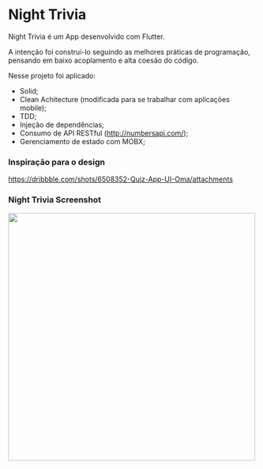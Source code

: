 # Night Trivia

Night Trivia é um App desenvolvido com Flutter.

A intenção foi construí-lo seguindo as melhores práticas de programação, pensando em baixo acoplamento e alta coesão do código.

Nesse projeto foi aplicado:

* Solid;
* Clean Achitecture (modificada para se trabalhar com aplicações mobile);
* TDD;
* Injeção de dependências;
* Consumo de API RESTful (http://numbersapi.com/);
* Gerenciamento de estado com MOBX;

### Inspiração para o design
https://dribbble.com/shots/6508352-Quiz-App-UI-Oma/attachments



### Night Trivia Screenshot
<img src="https://user-images.githubusercontent.com/38634046/93562488-814f8080-f95c-11ea-9f72-371e30d42e43.png" height="500">
